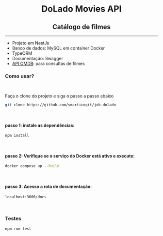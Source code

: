 <div align="center">
  <h1>DoLado Movies API</h1>
  <h2>Catálogo de filmes</h2>
  <hr>
</div>

- Projeto em NestJs
- Banco de dados: MySQL em container Docker
- TypeORM
- Documentação: Swagger
- [API OMDB](https://www.omdbapi.com/): para consultas de filmes

### Como usar?

<br>

Faça o clone do projeto e siga o passo a passo abaixo

```sh
git clone https://github.com/smarticogit/job-dolado
```

<br>

#### passo 1: instale as dependências:

```sh
npm install
```

<br>

#### passo 2: Verifique se o serviço do Docker está ativo e execute:

```sh
docker compose up --build
```

<br>

#### passo 3: Acesso a rota de documentação:

```sh
localhost:3000/docs
```

<br>

### Testes

```sh
npm run test
```

<br>
